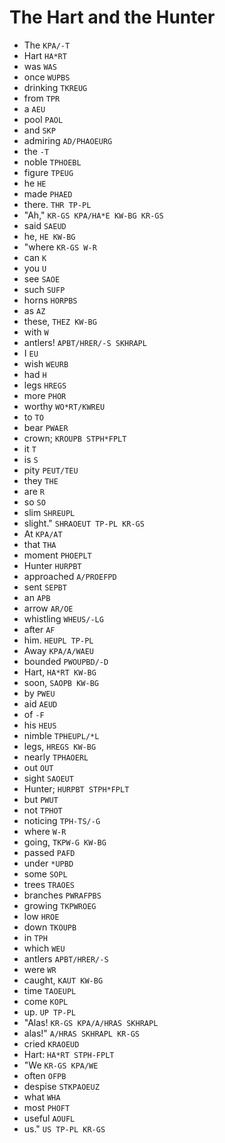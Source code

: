 # The Hart and the Hunter

* The `KPA/-T`
* Hart `HA*RT`
* was `WAS`
* once `WUPBS`
* drinking `TKREUG`
* from `TPR`
* a `AEU`
* pool `PAOL`
* and `SKP`
* admiring `AD/PHAOEURG`
* the `-T`
* noble `TPHOEBL`
* figure `TPEUG`
* he `HE`
* made `PHAED`
* there. `THR TP-PL`
* "Ah," `KR-GS KPA/HA*E KW-BG KR-GS`
* said `SAEUD`
* he, `HE KW-BG`
* "where `KR-GS W-R`
* can `K`
* you `U`
* see `SAOE`
* such `SUFP`
* horns `HORPBS`
* as `AZ`
* these, `THEZ KW-BG`
* with `W`
* antlers! `APBT/HRER/-S SKHRAPL`
* I `EU`
* wish `WEURB`
* had `H`
* legs `HREGS`
* more `PHOR`
* worthy `WO*RT/KWREU`
* to `TO`
* bear `PWAER`
* crown; `KROUPB STPH*FPLT`
* it `T`
* is `S`
* pity `PEUT/TEU`
* they `THE`
* are `R`
* so `SO`
* slim `SHREUPL`
* slight." `SHRAOEUT TP-PL KR-GS`
* At `KPA/AT`
* that `THA`
* moment `PHOEPLT`
* Hunter `HURPBT`
* approached `A/PROEFPD`
* sent `SEPBT`
* an `APB`
* arrow `AR/OE`
* whistling `WHEUS/-LG`
* after `AF`
* him. `HEUPL TP-PL`
* Away `KPA/A/WAEU`
* bounded `PWOUPBD/-D`
* Hart, `HA*RT KW-BG`
* soon, `SAOPB KW-BG`
* by `PWEU`
* aid `AEUD`
* of `-F`
* his `HEUS`
* nimble `TPHEUPL/*L`
* legs, `HREGS KW-BG`
* nearly `TPHAOERL`
* out `OUT`
* sight `SAOEUT`
* Hunter; `HURPBT STPH*FPLT`
* but `PWUT`
* not `TPHOT`
* noticing `TPH-TS/-G`
* where `W-R`
* going, `TKPW-G KW-BG`
* passed `PAFD`
* under `*UPBD`
* some `SOPL`
* trees `TRAOES`
* branches `PWRAFPBS`
* growing `TKPWROEG`
* low `HROE`
* down `TKOUPB`
* in `TPH`
* which `WEU`
* antlers `APBT/HRER/-S`
* were `WR`
* caught, `KAUT KW-BG`
* time `TAOEUPL`
* come `KOPL`
* up. `UP TP-PL`
* "Alas! `KR-GS KPA/A/HRAS SKHRAPL`
* alas!" `A/HRAS SKHRAPL KR-GS`
* cried `KRAOEUD`
* Hart: `HA*RT STPH-FPLT`
* "We `KR-GS KPA/WE`
* often `OFPB`
* despise `STKPAOEUZ`
* what `WHA`
* most `PHOFT`
* useful `AOUFL`
* us." `US TP-PL KR-GS`

